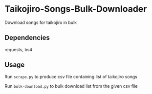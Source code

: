 # Taikojiro-Songs-Bulk-Downloader
Download songs for taikojiro in bulk

## Dependencies

requests, bs4

## Usage

Run `scrape.py` to produce csv file containing list of taikojiro songs

Run `bulk-download.py` to bulk download list from the given csv file
